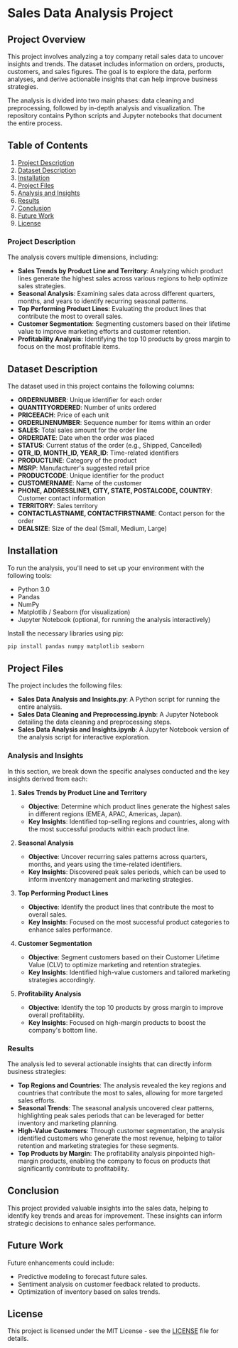 # Sales Data Analysis Project

## Project Overview

This project involves analyzing a toy company retail sales data to uncover insights and trends. The dataset includes information on orders, products, customers, and sales figures. The goal is to explore the data, perform analyses, and derive actionable insights that can help improve business strategies.

The analysis is divided into two main phases: data cleaning and preprocessing, followed by in-depth analysis and visualization. The repository contains Python scripts and Jupyter notebooks that document the entire process.

## Table of Contents

1. [Project Description](#project-description)
2. [Dataset Description](#dataset-description)
3. [Installation](#installation)
4. [Project Files](#project-files)
5. [Analysis and Insights](#analysis-and-insights)
6. [Results](#results)
7. [Conclusion](#conclusion)
8. [Future Work](#future-work)
9. [License](#license)



### Project Description

The analysis covers multiple dimensions, including:

-   **Sales Trends by Product Line and Territory**: Analyzing which product lines generate the highest sales across various regions to help optimize sales strategies.
-   **Seasonal Analysis**: Examining sales data across different quarters, months, and years to identify recurring seasonal patterns.
-   **Top Performing Product Lines**: Evaluating the product lines that contribute the most to overall sales.
-   **Customer Segmentation**: Segmenting customers based on their lifetime value to improve marketing efforts and customer retention.
-   **Profitability Analysis**: Identifying the top 10 products by gross margin to focus on the most profitable items.

## Dataset Description

The dataset used in this project contains the following columns:
- **ORDERNUMBER**: Unique identifier for each order
- **QUANTITYORDERED**: Number of units ordered
- **PRICEEACH**: Price of each unit
- **ORDERLINENUMBER**: Sequence number for items within an order
- **SALES**: Total sales amount for the order line
- **ORDERDATE**: Date when the order was placed
- **STATUS**: Current status of the order (e.g., Shipped, Cancelled)
- **QTR_ID, MONTH_ID, YEAR_ID**: Time-related identifiers
- **PRODUCTLINE**: Category of the product
- **MSRP**: Manufacturer's suggested retail price
- **PRODUCTCODE**: Unique identifier for the product
- **CUSTOMERNAME**: Name of the customer
- **PHONE, ADDRESSLINE1, CITY, STATE, POSTALCODE, COUNTRY**: Customer contact information
- **TERRITORY**: Sales territory
- **CONTACTLASTNAME, CONTACTFIRSTNAME**: Contact person for the order
- **DEALSIZE**: Size of the deal (Small, Medium, Large)

## Installation

To run the analysis, you'll need to set up your environment with the following tools:
- Python 3.0
- Pandas
- NumPy
- Matplotlib / Seaborn (for visualization)
- Jupyter Notebook (optional, for running the analysis interactively)

Install the necessary libraries using pip:

```bash
pip install pandas numpy matplotlib seaborn
```

## Project Files

The project includes the following files:

-   **Sales Data Analysis and Insights.py**: A Python script for running the entire analysis.
-   **Sales Data Cleaning and Preprocessing.ipynb**: A Jupyter Notebook detailing the data cleaning and preprocessing steps.
-   **Sales Data Analysis and Insights.ipynb**: A Jupyter Notebook version of the analysis script for interactive exploration.


### Analysis and Insights

In this section, we break down the specific analyses conducted and the key insights derived from each:

1.  **Sales Trends by Product Line and Territory**
    
    -   **Objective**: Determine which product lines generate the highest sales in different regions (EMEA, APAC, Americas, Japan).
    -   **Key Insights**: Identified top-selling regions and countries, along with the most successful products within each product line.
2.  **Seasonal Analysis**
    
    -   **Objective**: Uncover recurring sales patterns across quarters, months, and years using the time-related identifiers.
    -   **Key Insights**: Discovered peak sales periods, which can be used to inform inventory management and marketing strategies.
3.  **Top Performing Product Lines**
    
    -   **Objective**: Identify the product lines that contribute the most to overall sales.
    -   **Key Insights**: Focused on the most successful product categories to enhance sales performance.
4.  **Customer Segmentation**
    
    -   **Objective**: Segment customers based on their Customer Lifetime Value (CLV) to optimize marketing and retention strategies.
    -   **Key Insights**: Identified high-value customers and tailored marketing strategies accordingly.
5.  **Profitability Analysis**
    
    -   **Objective**: Identify the top 10 products by gross margin to improve overall profitability.
    -   **Key Insights**: Focused on high-margin products to boost the company's bottom line.

### Results

The analysis led to several actionable insights that can directly inform business strategies:

-   **Top Regions and Countries**: The analysis revealed the key regions and countries that contribute the most to sales, allowing for more targeted sales efforts.
-   **Seasonal Trends**: The seasonal analysis uncovered clear patterns, highlighting peak sales periods that can be leveraged for better inventory and marketing planning.
-   **High-Value Customers**: Through customer segmentation, the analysis identified customers who generate the most revenue, helping to tailor retention and marketing strategies for these segments.
-   **Top Products by Margin**: The profitability analysis pinpointed high-margin products, enabling the company to focus on products that significantly contribute to profitability.

## Conclusion

This project provided valuable insights into the sales data, helping to identify key trends and areas for improvement. These insights can inform strategic decisions to enhance sales performance.

## Future Work

Future enhancements could include:
- Predictive modeling to forecast future sales.
- Sentiment analysis on customer feedback related to products.
- Optimization of inventory based on sales trends.

## License

This project is licensed under the MIT License - see the [LICENSE](LICENSE) file for details.


```python

```
